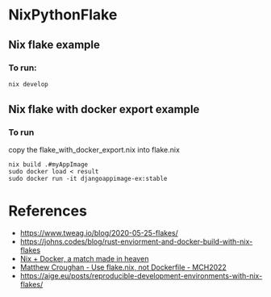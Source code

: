 # NixPythonFlake


## Nix flake example 

### To run:

```bash
nix develop
```


## Nix flake with docker export example

### To run
copy the flake_with_docker_export.nix into flake.nix

```
nix build .#myAppImage
sudo docker load < result
sudo docker run -it djangoappimage-ex:stable
```


# References 
- https://www.tweag.io/blog/2020-05-25-flakes/
- https://johns.codes/blog/rust-enviorment-and-docker-build-with-nix-flakes
- [Nix + Docker, a match made in heaven](https://www.youtube.com/watch?v=WP_oAmV6C2U&t=3007s)
- [Matthew Croughan - Use flake.nix, not Dockerfile - MCH2022](https://www.youtube.com/watch?v=0uixRE8xlbY&t=185s)
- https://aige.eu/posts/reproducible-development-environments-with-nix-flakes/
